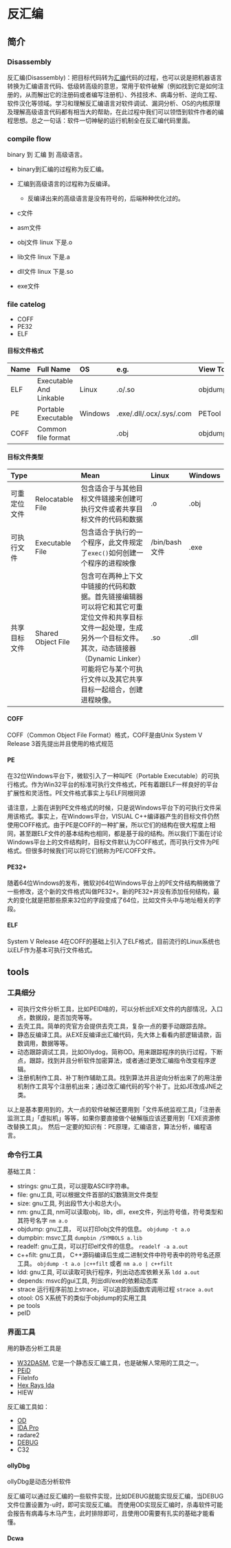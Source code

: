 # 反汇编

## 简介

### Disassembly
反汇编(Disassembly)：把目标代码转为[汇编](https://baike.baidu.com/item/汇编/627224)代码的过程，也可以说是把机器语言转换为汇编语言代码、低级转高级的意思，常用于软件破解（例如找到它是如何注册的，从而解出它的注册码或者编写注册机）、外挂技术、病毒分析、逆向工程、软件汉化等领域。学习和理解反汇编语言对软件调试、漏洞分析、OS的内核原理及理解高级语言代码都有相当大的帮助，在此过程中我们可以领悟到软件作者的编程思想。总之一句话：软件一切神秘的运行机制全在反汇编代码里面。


### compile flow
binary 到 汇编 到 高级语言。

- binary到汇编的过程称为反汇编。
- 汇编到高级语言的过程称为反编译。
    - 反编译出来的高级语言是没有符号的，后端种种优化过的。

- c文件
- asm文件
- obj文件  linux 下是.o
- lib文件  linux 下是.a
- dll文件  linux 下是.so
- exe文件


### file catelog

- COFF
- PE32
- ELF


#### 目标文件格式

| Name | Full Name               | OS      | e.g.                     | View Tool       |
| :--- | :---------------------- | :------ | :----------------------- | :-------------- |
| ELF  | Executable And Linkable | Linux   | .o/.so                   | objdump/readelf |
| PE   | Portable Executable     | Windows | .exe/.dll/.ocx/.sys/.com | PETool          |
| COFF | Common file format      |         | .obj                     | objdump/dumpbin |


#### 目标文件类型

| Type         |                    | Mean                                                         | Linux         | Windows |
| :----------- | :----------------- | :----------------------------------------------------------- | :------------ | :------ |
| 可重定位文件 | Relocatable File   | 包含适合于与其他目标文件链接来创建可执行文件或者共享目标文件的代码和数据 | .o            | .obj    |
| 可执行文件   | Executable File    | 包含适合于执行的一个程序，此文件规定了`exec()`如何创建一个程序的进程映像 | /bin/bash文件 | .exe    |
| 共享目标文件 | Shared Object File | 包含可在两种上下文中链接的代码和数据。首先链接编辑器可以将它和其它可重定位文件和共享目标文件一起处理，生成另外一个目标文件。其次，动态链接器（Dynamic Linker）可能将它与某个可执行文件以及其它共享目标一起组合，创建进程映像。 | .so           | .dll    |

#### COFF
COFF（Common Object File Format）格式，COFF是由Unix System V Release 3首先提出并且使用的格式规范
#### PE
在32位Windows平台下，微软引入了一种叫PE（Portable Executable）的可执行格式。作为Win32平台的标准可执行文件格式，PE有着跟ELF一样良好的平台扩展性和灵活性。PE文件格式事实上与ELF同根同源

请注意，上面在讲到PE文件格式的时候，只是说Windows平台下的可执行文件采用该格式。事实上，在Windows平台，VISUAL C++编译器产生的目标文件仍然使用COFF格式。由于PE是COFF的一种扩展，所以它们的结构在很大程度上相同，甚至跟ELF文件的基本结构也相同，都是基于段的结构。所以我们下面在讨论Windows平台上的文件结构时，目标文件默认为COFF格式，而可执行文件为PE格式。但很多时候我们可以将它们统称为PE/COFF文件。
#### PE32+
随着64位Windows的发布，微软对64位Windows平台上的PE文件结构稍微做了一些修改，这个新的文件格式叫做PE32+。新的PE32+并没有添加任何结构，最大的变化就是把那些原来32位的字段变成了64位，比如文件头中与地址相关的字段。
#### ELF
System V Release 4在COFF的基础上引入了ELF格式，目前流行的Linux系统也以ELF作为基本可执行文件格式。



## tools

### 工具细分

- 可执行文件分析工具，比如PEID啥的，可以分析出EXE文件的内部情况，入口点，数据段，是否加壳等等。
- 去壳工具。简单的壳官方会提供去壳工具，复杂一点的要手动跟踪去除。
- 静态反编译工具。从EXE反编译出汇编代码，先大体上看看内部逻辑请款，函数调用，数据等等。
- 动态跟踪调试工具，比如Ollydog，简称OD。用来跟踪程序的执行过程，下断点，跟踪，找到并且分析软件加密算法，或者通过更改汇编指令改变程序逻辑。
- 注册机制作工具、补丁制作辅助工具。找到算法并且逆向分析出来了的用注册机制作工具写个注册机出来；通过改汇编代码的写个补丁。比如JE改成JNE之类。


以上是基本要用到的，大一点的软件破解还要用到「文件系统监视工具」「注册表监测工具」「虚拟机」等等，如果你要直接做个破解版应该还要用到「EXE资源修改替换工具」。
然后一定要的知识有：PE原理，汇编语言，算法分析，编程语言。


### 命令行工具
基础工具：

- strings: gnu工具，可以提取ASCII字符串。
- file: gnu工具, 可以根据文件首部的幻数猜测文件类型
- size: gnu工具, 列出段节大小和总大小。
- nm: gnu工具, nm可以读取obj，lib，dll，exe文件，列出符号值，符号类型和其符号名字 `nm a.o`
- objdump: gnu工具， 可以打印obj文件的信息。 `objdump -t a.o`
- dumpbin: msvc工具  `dumpbin /SYMBOLS a.lib`
- readelf: gnu工具，可以打印elf文件的信息。  `readelf -a a.out`
- c++filt: gnu工具， C++源码编译后生成二进制文件中符号表中的符号名还原工具。 `objdump -t a.o |c++filt` 或者 `nm a.o | c++filt`
- ldd: gnu工具, 可以读取可执行程序，列出动态库依赖关系 `ldd a.out`
- depends: msvc的gui工具, 列出dll/exe的依赖动态库
- strace 运行程序前加上strace，可以追踪到函数库调用过程 `strace a.out`
- otool: OS X系统下的类似于objdump的实用工具
- pe tools
- peID


### 界面工具


用的静态分析工具是
- [W32DASM](https://baike.baidu.com/item/W32DASM), 它是一个静态反汇编工具，也是破解人常用的工具之一。
- [PEiD](https://baike.baidu.com/item/PEiD)
- FileInfo
- [Hex Rays Ida](https://baike.baidu.com/item/Hex%20Rays%20Ida)
- HIEW


反汇编工具如：
- [OD](https://baike.baidu.com/item/OD)
- [IDA Pro](https://baike.baidu.com/item/IDA%20Pro)
- radare2
- [DEBUG](https://baike.baidu.com/item/DEBUG)
- C32

#### ollyDbg
ollyDbg是动态分析软件

反汇编可以通过反汇编的一些软件实现，比如DEBUG就能实现反汇编，当DEBUG文件位置设置为-u时，即可实现反汇编。 而使用OD实现反汇编时，杀毒软件可能会报告有病毒与木马产生，此时排除即可，且使用OD需要有扎实的基础才能看懂。

#### Dcwa


